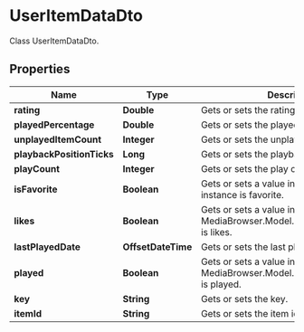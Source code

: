 

# UserItemDataDto

Class UserItemDataDto.

## Properties

| Name | Type | Description | Notes |
|------------ | ------------- | ------------- | -------------|
|**rating** | **Double** | Gets or sets the rating. |  [optional] |
|**playedPercentage** | **Double** | Gets or sets the played percentage. |  [optional] |
|**unplayedItemCount** | **Integer** | Gets or sets the unplayed item count. |  [optional] |
|**playbackPositionTicks** | **Long** | Gets or sets the playback position ticks. |  [optional] |
|**playCount** | **Integer** | Gets or sets the play count. |  [optional] |
|**isFavorite** | **Boolean** | Gets or sets a value indicating whether this instance is favorite. |  [optional] |
|**likes** | **Boolean** | Gets or sets a value indicating whether this MediaBrowser.Model.Dto.UserItemDataDto is likes. |  [optional] |
|**lastPlayedDate** | **OffsetDateTime** | Gets or sets the last played date. |  [optional] |
|**played** | **Boolean** | Gets or sets a value indicating whether this MediaBrowser.Model.Dto.UserItemDataDto is played. |  [optional] |
|**key** | **String** | Gets or sets the key. |  [optional] |
|**itemId** | **String** | Gets or sets the item identifier. |  [optional] |



